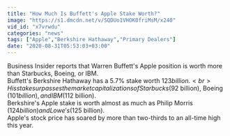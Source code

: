 ```yaml
---
title: "How Much Is Buffett's Apple Stake Worth?"
image: "https://s1.dmcdn.net/v/SQDUo1VHOK0friMsM/x240"
vid_id: "x7vrwdu"
categories: "news"
tags: ["Apple","Berkshire Hathaway","Primary Dealers"]
date: "2020-08-31T05:53:03+03:00"
---
```

Business Insider reports that Warren Buffett's Apple position is worth more than Starbucks, Boeing, or IBM.  <br>Buffett's Berkshire Hathaway has a 5.7% stake worth $123 billion.  <br>His stake surpasses the market capitalizations of Starbucks ($92 billion), Boeing ($101 billion), and IBM ($112 billion).  <br>Berkshire's Apple stake is worth almost as much as Philip Morris ($124 billion) and Lowe's ($125 billion).  <br>Apple's stock price has soared by more than two-thirds to an all-time high this year.
